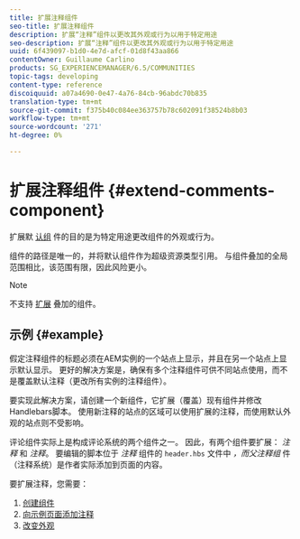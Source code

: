 ```yaml
---
title: 扩展注释组件
seo-title: 扩展注释组件
description: 扩展“注释”组件以更改其外观或行为以用于特定用途
seo-description: 扩展“注释”组件以更改其外观或行为以用于特定用途
uuid: 6f439097-b1d0-4e7d-afcf-01d8f43aa866
contentOwner: Guillaume Carlino
products: SG_EXPERIENCEMANAGER/6.5/COMMUNITIES
topic-tags: developing
content-type: reference
discoiquuid: a07a4690-0e47-4a76-84cb-96abdc70b835
translation-type: tm+mt
source-git-commit: f375b40c084ee363757b78c602091f38524b8b03
workflow-type: tm+mt
source-wordcount: '271'
ht-degree: 0%

---
```



# 扩展注释组件  {#extend-comments-component}

扩展默 [认组](client-customize.md#extensions) 件的目的是为特定用途更改组件的外观或行为。

组件的路径是唯一的，并将默认组件作为超级资源类型引用。 与组件叠加的全局范围相比，该范围有限，因此风险更小。

>[!NOTE]
>
>不支持 [扩展](client-customize.md#overlays) 叠加的组件。

## 示例 {#example}

假定注释组件的标题必须在AEM实例的一个站点上显示，并且在另一个站点上显示默认显示。 更好的解决方案是，确保有多个注释组件可供不同站点使用，而不是覆盖默认注释（更改所有实例的注释组件）。

要实现此解决方案，请创建一个新组件，它扩展（覆盖）现有组件并修改Handlebars脚本。 使用新注释的站点的区域可以使用扩展的注释，而使用默认外观的站点则不受影响。

评论组件实际上是构成评论系统的两个组件之一。 因此，有两个组件要扩展： *注释* 和 *注释*。 要编辑的脚本位于 *注释* 组件的 `header.hbs` 文件中 *，而父注释组* 件（注释系统）是作者实际添加到页面的内容。

要扩展注释，您需要：

1. [创建组件](extend-create-components.md)
1. [向示例页面添加注释](extend-sample-page.md)
1. [改变外观](extend-alter-appearance.md)

